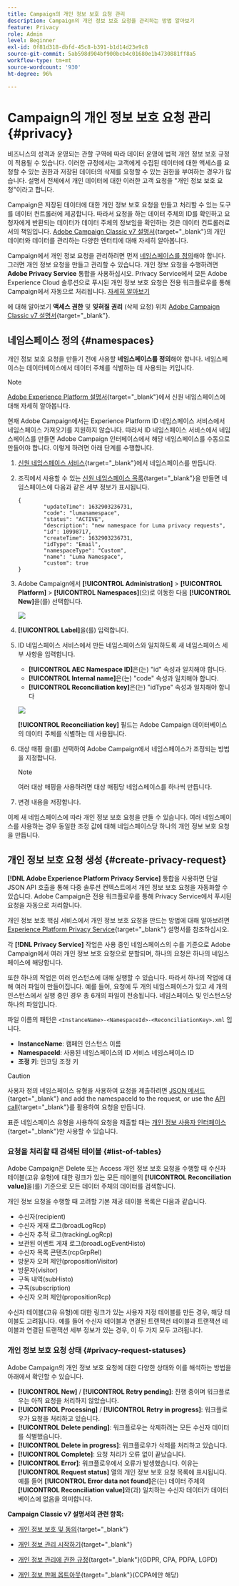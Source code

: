 ```yaml
---
title: Campaign의 개인 정보 보호 요청 관리
description: Campaign의 개인 정보 보호 요청을 관리하는 방법 알아보기
feature: Privacy
role: Admin
level: Beginner
exl-id: 0f81d318-dbfd-45c8-b391-b1d14d23e9c8
source-git-commit: 5ab598d904bf900bcb4c01680e1b4730881ff8a5
workflow-type: tm+mt
source-wordcount: '930'
ht-degree: 96%

---
```


# Campaign의 개인 정보 보호 요청 관리 {#privacy}

비즈니스의 성격과 운영되는 관할 구역에 따라 데이터 운영에 법적 개인 정보 보호 규정이 적용될 수 있습니다. 이러한 규정에서는 고객에게 수집된 데이터에 대한 액세스를 요청할 수 있는 권한과 저장된 데이터의 삭제를 요청할 수 있는 권한을 부여하는 경우가 많습니다. 설명서 전체에서 개인 데이터에 대한 이러한 고객 요청을 &quot;개인 정보 보호 요청&quot;이라고 합니다.

 Campaign은 저장된 데이터에 대한 개인 정보 보호 요청을 만들고 처리할 수 있는 도구를 데이터 컨트롤러에 제공합니다. 따라서 요청을 하는 데이터 주체의 ID를 확인하고 요청자에게 반환되는 데이터가 데이터 주체의 정보임을 확인하는 것은 데이터 컨트롤러로서의 책임입니다. [Adobe Campaign Classic v7 설명서](https://experienceleague.adobe.com/docs/campaign-classic/using/getting-started/privacy/privacy-and-recommendations.html?lang=ko){target="_blank"}의 개인 데이터와 데이터를 관리하는 다양한 엔터티에 대해 자세히 알아봅니다.


Campaign에서 개인 정보 요청을 관리하려면 먼저 [네임스페이스를 정의](#namespaces)해야 합니다. 그러면 개인 정보 요청을 만들고 관리할 수 있습니다. 개인 정보 요청을 수행하려면 **Adobe Privacy Service** 통합을 사용하십시오.  Privacy Service에서 모든 Adobe Experience Cloud 솔루션으로 푸시된 개인 정보 보호 요청은 전용 워크플로우를 통해 Campaign에서 자동으로 처리됩니다. [자세히 알아보기](#create-privacy-request)

에 대해 알아보기 **액세스 권한** 및 **잊혀질 권리** (삭제 요청) 위치 [Adobe Campaign Classic v7 설명서](https://experienceleague.adobe.com/docs/campaign-classic/using/getting-started/privacy/privacy-management.html?lang=ko){target="_blank"}.

<!--
>[!NOTE]
>
>This capability is available starting Campaign v8.3. To check your version, refer to [this section](compatibility-matrix.md#how-to-check-your-campaign-version-and-buildversion)-->

## 네임스페이스 정의 {#namespaces}

개인 정보 보호 요청을 만들기 전에 사용할 **네임스페이스를 정의**&#x200B;해야 합니다. 네임스페이스는 데이터베이스에서 데이터 주체를 식별하는 데 사용되는 키입니다.

>[!NOTE]
>
>[Adobe Experience Platform 설명서](https://experienceleague.adobe.com/docs/experience-platform/identity/namespaces.html?lang=ko){target="_blank"}에서 신원 네임스페이스에 대해 자세히 알아봅니다.

현재 Adobe Campaign에서는 Experience Platform ID 네임스페이스 서비스에서 네임스페이스 가져오기를 지원하지 않습니다. 따라서 ID 네임스페이스 서비스에서 네임스페이스를 만들면 Adobe Campaign 인터페이스에서 해당 네임스페이스를 수동으로 만들어야 합니다. 이렇게 하려면 아래 단계를 수행합니다.

<!--v7?
Three namespaces are available out-of-the-box: email, phone and mobile phone. If you need a different namespace (a recipient custom field, for example), you can create a new one from **[!UICONTROL Administration]** > **[!UICONTROL Platform]** > **[!UICONTROL Namespaces]**.

>[!NOTE]
>
>For optimal performance, it is recommended to use out-of-the-box namespaces.
-->

1. [신원 네임스페이스 서비스](https://developer.adobe.com/experience-platform-apis/references/identity-service/#tag/Identity-Namespace?lang=ko){target="_blank"}에서 네임스페이스를 만듭니다.

1. 조직에서 사용할 수 있는 [신원 네임스페이스 목록](https://developer.adobe.com/experience-platform-apis/references/identity-service/#operation/getIdNamespaces){target="_blank"}을 만들면 네임스페이스에 다음과 같은 세부 정보가 표시됩니다.

   ```
   {
           "updateTime": 1632903236731,
           "code": "lumanamespace",
           "status": "ACTIVE",
           "description": "new namespace for Luma privacy requests",
           "id": 10998717,
           "createTime": 1632903236731,
           "idType": "Email",
           "namespaceType": "Custom",
           "name": "Luma Namespace",
           "custom": true
   }
   ```

1. Adobe Campaign에서 **[!UICONTROL Administration]** > **[!UICONTROL Platform]** > **[!UICONTROL Namespaces]**(으)로 이동한 다음 **[!UICONTROL New]**&#x200B;을(를) 선택합니다.

   ![](assets/privacy-namespaces-new.png)

1. **[!UICONTROL Label]**&#x200B;을(를) 입력합니다.

1. ID 네임스페이스 서비스에서 만든 네임스페이스와 일치하도록 새 네임스페이스 세부 사항을 입력합니다.

   * **[!UICONTROL AEC Namespace ID]**&#x200B;은(는) &quot;id&quot; 속성과 일치해야 합니다.
   * **[!UICONTROL Internal name]**&#x200B;은(는) &quot;code&quot; 속성과 일치해야 합니다.
   * **[!UICONTROL Reconciliation key]**&#x200B;은(는) &quot;idType&quot; 속성과 일치해야 합니다

   ![](assets/privacy-namespaces-details.png)

   **[!UICONTROL Reconciliation key]** 필드는 Adobe Campaign 데이터베이스의 데이터 주체를 식별하는 데 사용됩니다.

1. 대상 매핑 <!--(**[!UICONTROL Recipients]**, **[!UICONTROL Real time event]** or **[!UICONTROL Subscriptions]**)-->을(를) 선택하여 Adobe Campaign에서 네임스페이스가 조정되는 방법을 지정합니다.

   >[!NOTE]
   >
   >여러 대상 매핑을 사용하려면 대상 매핑당 네임스페이스를 하나씩 만듭니다.

1. 변경 내용을 저장합니다.

이제 새 네임스페이스에 따라 개인 정보 보호 요청을 만들 수 있습니다. 여러 네임스페이스를 사용하는 경우 동일한 조정 값에 대해 네임스페이스당 하나의 개인 정보 보호 요청을 만듭니다.

## 개인 정보 보호 요청 생성 {#create-privacy-request}

**[!DNL Adobe Experience Platform Privacy Service]** 통합을 사용하면 단일 JSON API 호출을 통해 다중 솔루션 컨텍스트에서 개인 정보 보호 요청을 자동화할 수 있습니다. Adobe Campaign은 전용 워크플로우를 통해 Privacy Service에서 푸시된 요청을 자동으로 처리합니다.

개인 정보 보호 핵심 서비스에서 개인 정보 보호 요청을 만드는 방법에 대해 알아보려면 [Experience Platform Privacy Service](https://experienceleague.adobe.com/docs/experience-platform/privacy/home.html?lang=ko){target="_blank"} 설명서를 참조하십시오.

각 **[!DNL Privacy Service]** 작업은 사용 중인 네임스페이스의 수를 기준으로 Adobe Campaign에서 여러 개인 정보 보호 요청으로 분할되며, 하나의 요청은 하나의 네임스페이스에 해당합니다.

또한 하나의 작업은 여러 인스턴스에 대해 실행할 수 있습니다. 따라서 하나의 작업에 대해 여러 파일이 만들어집니다. 예를 들어, 요청에 두 개의 네임스페이스가 있고 세 개의 인스턴스에서 실행 중인 경우 총 6개의 파일이 전송됩니다. 네임스페이스 및 인스턴스당 하나의 파일입니다.

파일 이름의 패턴은 `<InstanceName>-<NamespaceId>-<ReconciliationKey>.xml` 입니다.

* **InstanceName**: 캠페인 인스턴스 이름
* **NamespaceId**: 사용된 네임스페이스의 ID 서비스 네임스페이스 ID
* **조정 키**: 인코딩 조정 키

>[!CAUTION]
>
>사용자 정의 네임스페이스 유형을 사용하여 요청을 제출하려면 [JSON 메서드](https://experienceleague.adobe.com/docs/experience-platform/privacy/ui/user-guide.html?lang=ko#json){target="_blank"} and add the namespaceId to the request, or use the [API call](https://experienceleague.adobe.com/docs/experience-platform/privacy/api/privacy-jobs.html?lang=ko#access-delete){target="_blank"}를 활용하여 요청을 만듭니다.
>
>표준 네임스페이스 유형을 사용하여 요청을 제출할 때는 [개인 정보 사용자 인터페이스](https://experienceleague.adobe.com/docs/experience-platform/privacy/ui/user-guide.html?lang=ko#request-builder){target="_blank"}만 사용할 수 있습니다.

### 요청을 처리할 때 검색된 테이블 {#list-of-tables}

Adobe Campaign은 Delete 또는 Access 개인 정보 보호 요청을 수행할 때 수신자 테이블(고유 유형)에 대한 링크가 있는 모든 테이블의 **[!UICONTROL Reconciliation value]**&#x200B;을(를) 기준으로 모든 데이터 주체의 데이터를 검색합니다.

개인 정보 요청을 수행할 때 고려할 기본 제공 테이블 목록은 다음과 같습니다.

* 수신자(recipient)
* 수신자 게재 로그(broadLogRcp)
* 수신자 추적 로그(trackingLogRcp)
* 보관된 이벤트 게재 로그(broadLogEventHisto)
* 수신자 목록 콘텐츠(rcpGrpRel)
* 방문자 오퍼 제안(propositionVisitor)
* 방문자(visitor)
* 구독 내역(subHisto)
* 구독(subscription)
* 수신자 오퍼 제안(propositionRcp)

수신자 테이블(고유 유형)에 대한 링크가 있는 사용자 지정 테이블를 만든 경우, 해당 테이블도 고려됩니다. 예를 들어 수신자 테이블과 연결된 트랜잭션 테이블과 트랜잭션 테이블과 연결된 트랜잭션 세부 정보가 있는 경우, 이 두 가지 모두 고려됩니다.
<!--
>[!CAUTION]
>
>If you perform Privacy batch requests using profile deletion workflows, please take into consideration the following remarks:
>* Profile deletion via workflows do not process children tables.
>* You need to handle the deletion for all the children tables.
>* Adobe recommends that you create an ETL workflow that add the lines to delete in the Privacy Access table and let the **[!UICONTROL Delete privacy requests data]** workflow perform the deletion. We suggest to limit to 200 profiles per day to delete for performance reasons.-->

### 개인 정보 보호 요청 상태 {#privacy-request-statuses}

Adobe Campaign의 개인 정보 보호 요청에 대한 다양한 상태와 이를 해석하는 방법을 아래에서 확인할 수 있습니다.

* **[!UICONTROL New]** / **[!UICONTROL Retry pending]**: 진행 중이며 워크플로우는 아직 요청을 처리하지 않았습니다.
* **[!UICONTROL Processing]** / **[!UICONTROL Retry in progress]**: 워크플로우가 요청을 처리하고 있습니다.
* **[!UICONTROL Delete pending]**: 워크플로우는 삭제하려는 모든 수신자 데이터를 식별했습니다.
* **[!UICONTROL Delete in progress]**: 워크플로우가 삭제를 처리하고 있습니다.
* **[!UICONTROL Complete]**: 요청 처리가 오류 없이 끝났습니다.
* **[!UICONTROL Error]**: 워크플로우에서 오류가 발생했습니다. 이유는 **[!UICONTROL Request status]** 열의 개인 정보 보호 요청 목록에 표시됩니다. 예를 들어 **[!UICONTROL Error data not found]**&#x200B;은(는) 데이터 주체의 **[!UICONTROL Reconciliation value]**&#x200B;와(과) 일치하는 수신자 데이터가 데이터베이스에 없음을 의미합니다.

**Campaign Classic v7 설명서의 관련 항목:**

* [개인 정보 보호 및 동의](https://experienceleague.adobe.com/docs/campaign-classic/using/getting-started/privacy/privacy-and-recommendations.html?lang=ko){target="_blank"}

* [개인 정보 관리 시작하기](https://experienceleague.adobe.com/docs/campaign-classic/using/getting-started/privacy/privacy-management.html?lang=ko){target="_blank"}

* [개인 정보 관리에 관한 규정](https://experienceleague.adobe.com/docs/campaign-classic/using/getting-started/privacy/privacy-management.html?lang=ko){target="_blank"}(GDPR, CPA, PDPA, LGPD)

* [개인 정보 판매 옵트아웃](https://experienceleague.adobe.com/docs/campaign-classic/using/getting-started/privacy/privacy-requests/privacy-requests-ccpa.html?lang=ko){target="_blank"}(CCPA에만 해당)
